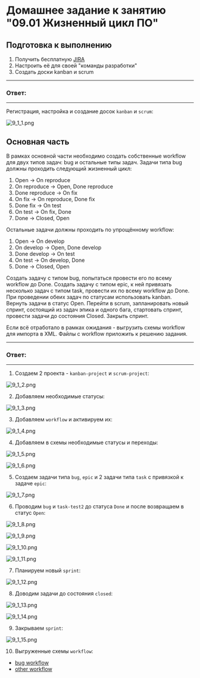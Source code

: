 # Домашнее задание к занятию "09.01 Жизненный цикл ПО"

## Подготовка к выполнению
1. Получить бесплатную [JIRA](https://www.atlassian.com/ru/software/jira/free)
2. Настроить её для своей "команды разработки"
3. Создать доски kanban и scrum

---
### Ответ:
---

Регистрация, настройка и создание досок `kanban` и `scrum`:

![9_1_1.png](https://github.com/psvitov/devops-netology/blob/main/Homework/mnt_homework_9_1/9_1_1.png)

## Основная часть
В рамках основной части необходимо создать собственные workflow для двух типов задач: bug и остальные типы задач. Задачи типа bug должны проходить следующий жизненный цикл:
1. Open -> On reproduce
2. On reproduce -> Open, Done reproduce
3. Done reproduce -> On fix
4. On fix -> On reproduce, Done fix
5. Done fix -> On test
6. On test -> On fix, Done
7. Done -> Closed, Open

Остальные задачи должны проходить по упрощённому workflow:
1. Open -> On develop
2. On develop -> Open, Done develop
3. Done develop -> On test
4. On test -> On develop, Done
5. Done -> Closed, Open

Создать задачу с типом bug, попытаться провести его по всему workflow до Done. Создать задачу с типом epic, к ней привязать несколько задач с типом task, провести их по всему workflow до Done. При проведении обеих задач по статусам использовать kanban. Вернуть задачи в статус Open.
Перейти в scrum, запланировать новый спринт, состоящий из задач эпика и одного бага, стартовать спринт, провести задачи до состояния Closed. Закрыть спринт.

Если всё отработало в рамках ожидания - выгрузить схемы workflow для импорта в XML. Файлы с workflow приложить к решению задания.

---
### Ответ:
---

1. Создаем 2 проекта - `kanban-project` и `scrum-project`:

![9_1_2.png](https://github.com/psvitov/devops-netology/blob/main/Homework/mnt_homework_9_1/9_1_2.png)

2. Добавляем необходимые статусы:

![9_1_3.png](https://github.com/psvitov/devops-netology/blob/main/Homework/mnt_homework_9_1/9_1_3.png)

3. Добавляем `workflow` и активируем их:

![9_1_4.png](https://github.com/psvitov/devops-netology/blob/main/Homework/mnt_homework_9_1/9_1_4.png)

4. Добавляем в схемы необходимые статусы и переходы:

![9_1_5.png](https://github.com/psvitov/devops-netology/blob/main/Homework/mnt_homework_9_1/9_1_5.png)

![9_1_6.png](https://github.com/psvitov/devops-netology/blob/main/Homework/mnt_homework_9_1/9_1_6.png)

5. Создаем задачи типа `bug`, `epic` и 2 задачи типа `task` с привязкой к задаче `epic`:

![9_1_7.png](https://github.com/psvitov/devops-netology/blob/main/Homework/mnt_homework_9_1/9_1_7.png)

6. Проводим `bug` и `task-test2` до статуса `Done` и после возвращаем в статус `Open`:

![9_1_8.png](https://github.com/psvitov/devops-netology/blob/main/Homework/mnt_homework_9_1/9_1_8.png)

![9_1_9.png](https://github.com/psvitov/devops-netology/blob/main/Homework/mnt_homework_9_1/9_1_9.png)

![9_1_10.png](https://github.com/psvitov/devops-netology/blob/main/Homework/mnt_homework_9_1/9_1_10.png)

![9_1_11.png](https://github.com/psvitov/devops-netology/blob/main/Homework/mnt_homework_9_1/9_1_11.png)

7. Планируем новый `sprint`:

![9_1_12.png](https://github.com/psvitov/devops-netology/blob/main/Homework/mnt_homework_9_1/9_1_12.png)

8. Доводим задачи до состояния `closed`:

![9_1_13.png](https://github.com/psvitov/devops-netology/blob/main/Homework/mnt_homework_9_1/9_1_13.png)

![9_1_14.png](https://github.com/psvitov/devops-netology/blob/main/Homework/mnt_homework_9_1/9_1_14.png)

9. Закрываем `sprint`:

![9_1_15.png](https://github.com/psvitov/devops-netology/blob/main/Homework/mnt_homework_9_1/9_1_15.png)

10. Выгруженные схемы `workflow`:

- [bug workflow](https://github.com/psvitov/devops-netology/blob/main/Homework/mnt_homework_9_1/bug%20workflow.xml)
- [other workflow](https://github.com/psvitov/devops-netology/blob/main/Homework/mnt_homework_9_1/other%20workfows.xml)
